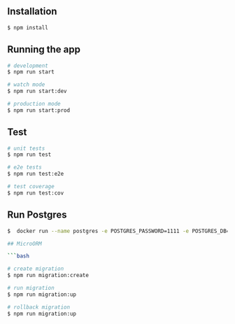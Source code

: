 ## Installation

```bash
$ npm install
```

## Running the app

```bash
# development
$ npm run start

# watch mode
$ npm run start:dev

# production mode
$ npm run start:prod
```

## Test

```bash
# unit tests
$ npm run test

# e2e tests
$ npm run test:e2e

# test coverage
$ npm run test:cov
```

## Run Postgres
```bash
$  docker run --name postgres -e POSTGRES_PASSWORD=1111 -e POSTGRES_DB=saas_marketing_platform -p 5432:5432 -d postgres

## MicroORM

```bash

# create migration
$ npm run migration:create

# run migration
$ npm run migration:up

# rollback migration
$ npm run migration:up
